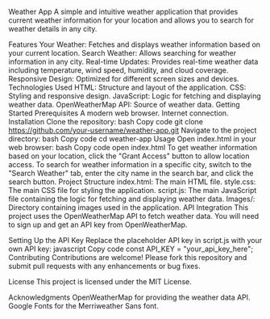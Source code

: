 Weather App
A simple and intuitive weather application that provides current weather information for your location and allows you to search for weather details in any city.

Features
Your Weather: Fetches and displays weather information based on your current location.
Search Weather: Allows searching for weather information in any city.
Real-time Updates: Provides real-time weather data including temperature, wind speed, humidity, and cloud coverage.
Responsive Design: Optimized for different screen sizes and devices.
Technologies Used
HTML: Structure and layout of the application.
CSS: Styling and responsive design.
JavaScript: Logic for fetching and displaying weather data.
OpenWeatherMap API: Source of weather data.
Getting Started
Prerequisites
A modern web browser.
Internet connection.
Installation
Clone the repository:
bash
Copy code
git clone https://github.com/your-username/weather-app.git
Navigate to the project directory:
bash
Copy code
cd weather-app
Usage
Open index.html in your web browser:
bash
Copy code
open index.html
To get weather information based on your location, click the "Grant Access" button to allow location access.
To search for weather information in a specific city, switch to the "Search Weather" tab, enter the city name in the search bar, and click the search button.
Project Structure
index.html: The main HTML file.
style.css: The main CSS file for styling the application.
script.js: The main JavaScript file containing the logic for fetching and displaying weather data.
Images/: Directory containing images used in the application.
API Integration
This project uses the OpenWeatherMap API to fetch weather data. You will need to sign up and get an API key from OpenWeatherMap.

Setting Up the API Key
Replace the placeholder API key in script.js with your own API key:
javascript
Copy code
const API_KEY = "your_api_key_here";
Contributing
Contributions are welcome! Please fork this repository and submit pull requests with any enhancements or bug fixes.

License
This project is licensed under the MIT License.

Acknowledgments
OpenWeatherMap for providing the weather data API.
Google Fonts for the Merriweather Sans font.
